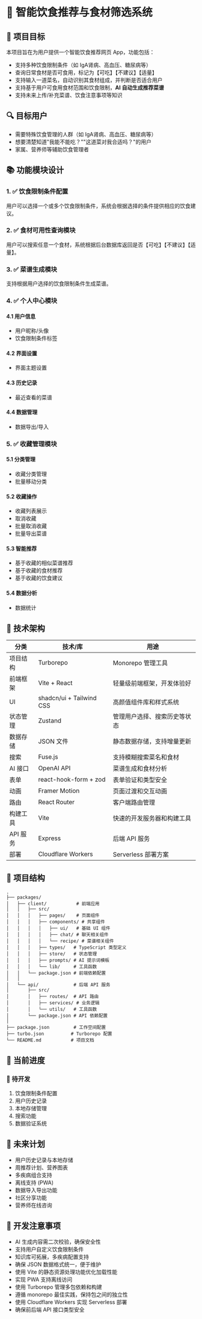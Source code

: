 # 📄 智能饮食推荐与食材筛选系统

## 🧠 项目目标

本项目旨在为用户提供一个智能饮食推荐网页 App，功能包括：

- 支持多种饮食限制条件（如 IgA肾病、高血压、糖尿病等）
- 查询日常食材是否可食用，标记为【可吃】【不建议】【适量】
- 支持输入一道菜名，自动识别其食材组成，并判断是否适合用户
- 支持基于用户可食用食材范围和饮食限制，**AI 自动生成推荐菜谱**
- 支持未来上传/补充菜谱、饮食注意事项等知识

## 🔍 目标用户

- 需要特殊饮食管理的人群（如 IgA肾病、高血压、糖尿病等）
- 想要清楚知道"我能不能吃？""这道菜对我合适吗？"的用户
- 家属、营养师等辅助饮食管理者

## 📚 功能模块设计

### 1. ✅ 饮食限制条件配置

用户可以选择一个或多个饮食限制条件，系统会根据选择的条件提供相应的饮食建议。

### 2. ✅ 食材可用性查询模块

用户可以搜索任意一个食材，系统根据后台数据库返回是否【可吃】【不建议】【适量】。

### 3. ✅ 菜谱生成模块

支持根据用户选择的饮食限制条件生成菜谱。

### 4. ✅ 个人中心模块

#### 4.1 用户信息
- 用户昵称/头像
- 饮食限制条件标签

#### 4.2 界面设置
- 界面主题设置

#### 4.3 历史记录
- 最近查看的菜谱

#### 4.4 数据管理
- 数据导出/导入

### 5. ✅ 收藏管理模块

#### 5.1 分类管理
- 收藏分类管理
- 批量移动分类

#### 5.2 收藏操作
- 收藏列表展示
- 取消收藏
- 批量取消收藏
- 批量导出菜谱

#### 5.3 智能推荐
- 基于收藏的相似菜谱推荐
- 基于收藏的食材推荐
- 基于收藏的饮食建议

#### 5.4 数据分析
- 数据统计

## 🧩 技术架构

| 分类 | 技术/库 | 用途 |
|------|---------|------|
| 项目结构 | Turborepo | Monorepo 管理工具 |
| 前端框架 | Vite + React | 轻量级前端框架，开发体验好 |
| UI | shadcn/ui + Tailwind CSS | 高颜值组件库和样式系统 |
| 状态管理 | Zustand | 管理用户选择、搜索历史等状态 |
| 数据存储 | JSON 文件 | 静态数据存储，支持增量更新 |
| 搜索 | Fuse.js | 支持模糊搜索菜名和食材 |
| AI 接口 | OpenAI API | 菜谱生成和食材分析 |
| 表单 | react-hook-form + zod | 表单验证和类型安全 |
| 动画 | Framer Motion | 页面过渡和交互动画 |
| 路由 | React Router | 客户端路由管理 |
| 构建工具 | Vite | 快速的开发服务器和构建工具 |
| API 服务 | Express | 后端 API 服务 |
| 部署 | Cloudflare Workers | Serverless 部署方案 |

## 📁 项目结构

```
.
├── packages/
│   ├── client/           # 前端应用
│   │   ├── src/
│   │   │   ├── pages/    # 页面组件
│   │   │   ├── components/ # 共享组件
│   │   │   │   ├── ui/   # 基础 UI 组件
│   │   │   │   ├── chat/ # 聊天相关组件
│   │   │   │   └── recipe/ # 菜谱相关组件
│   │   │   ├── types/   # TypeScript 类型定义
│   │   │   ├── store/   # 状态管理
│   │   │   ├── prompts/ # AI 提示词模板
│   │   │   └── lib/     # 工具函数
│   │   └── package.json # 前端依赖配置
│   │
│   └── api/             # 后端 API 服务
│       ├── src/
│       │   ├── routes/  # API 路由
│       │   ├── services/ # 业务逻辑
│       │   └── utils/   # 工具函数
│       └── package.json # API 依赖配置
│
├── package.json         # 工作空间配置
├── turbo.json          # Turborepo 配置
└── README.md           # 项目文档
```

## 🔄 当前进度

### 📝 待开发
1. 饮食限制条件配置
2. 用户历史记录
3. 本地存储管理
4. 搜索功能
5. 数据验证系统

## 🔮 未来计划

- 用户历史记录与本地存储
- 周推荐计划、营养图表
- 多疾病组合支持
- 离线支持 (PWA)
- 数据导入导出功能
- 社区分享功能
- 营养师在线咨询

## 📌 开发注意事项

- AI 生成内容需二次校验，确保安全性
- 支持用户自定义饮食限制条件
- 知识库可拓展，多疾病配置支持
- 确保 JSON 数据格式统一，便于维护
- 使用 Vite 的静态资源处理功能优化加载性能
- 实现 PWA 支持离线访问
- 使用 Turborepo 管理多包依赖和构建
- 遵循 monorepo 最佳实践，保持包之间的独立性
- 使用 Cloudflare Workers 实现 Serverless 部署
- 确保前后端 API 接口类型安全
